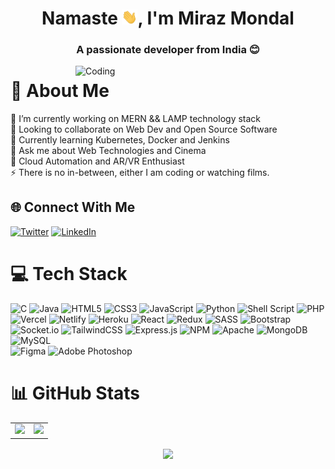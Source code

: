 <h1 align="center"> Namaste <img width="25px" src="./Assets/miraz-waveing.gif" alt="Hello Developers!">, I'm Miraz Mondal</h1>
<h3 align="center">
    A passionate developer from India 😊
</h3>


<img align="right" alt="Coding" width="400" 
src="https://camo.githubusercontent.com/40165a147c3dcea0fa1db780bb533fc5f98546ccfb9d5d05ddb2f429277f5348/68747470733a2f2f616e616c7974696373696e6469616d61672e636f6d2f77702d636f6e74656e742f75706c6f6164732f323031382f31322f646576656c6f7065722d6472696262626c652e676966">


# 💫 About Me
🔭 I’m currently working on MERN && LAMP technology stack <br> 
👯 Looking to collaborate on Web Dev and Open Source Software <br>
🌱 Currently learning Kubernetes, Docker and Jenkins <br> 
💬 Ask me about Web Technologies and Cinema <br>
:muscle: Cloud Automation and AR/VR Enthusiast <br> 
⚡ There is no in-between, either I am coding or watching films. <br> 


## 🌐 Connect With Me 
[![Twitter](https://img.shields.io/badge/Twitter-%231DA1F2.svg?logo=Twitter&logoColor=white)](https://twitter.com/mirazxmondal) 
[![LinkedIn](https://img.shields.io/badge/LinkedIn-%230077B5.svg?logo=linkedin&logoColor=white)](https://linkedin.com/in/mirazxmondal) 


# 💻 Tech Stack 
![C](https://img.shields.io/badge/c-%2300599C.svg?style=flat-square&logo=c&logoColor=white) 
![Java](https://img.shields.io/badge/java-%23ED8B00.svg?style=flat-square&logo=java&logoColor=white) 
![HTML5](https://img.shields.io/badge/html5-%23E34F26.svg?style=flat-square&logo=html5&logoColor=white)
![CSS3](https://img.shields.io/badge/css3-%231572B6.svg?style=flat-square&logo=css3&logoColor=white) 
![JavaScript](https://img.shields.io/badge/javascript-%23323330.svg?style=flat-square&logo=javascript&logoColor=%23F7DF1E) 
![Python](https://img.shields.io/badge/python-3670A0?style=flat-square&logo=python&logoColor=ffdd54) 
![Shell Script](https://img.shields.io/badge/shell_script-%23121011.svg?style=flat-square&logo=gnu-bash&logoColor=white) 
![PHP](https://img.shields.io/badge/php-%23777BB4.svg?style=flat-square&logo=php&logoColor=white) 
![Vercel](https://img.shields.io/badge/vercel-%23000000.svg?style=flat-square&logo=vercel&logoColor=white)
![Netlify](https://img.shields.io/badge/netlify-%23000000.svg?style=flat-square&logo=netlify&logoColor=#00C7B7) 
![Heroku](https://img.shields.io/badge/heroku-%23430098.svg?style=flat-square&logo=heroku&logoColor=white) 
![React](https://img.shields.io/badge/react-%2320232a.svg?style=flat-square&logo=react&logoColor=%2361DAFB) 
![Redux](https://img.shields.io/badge/redux-%23593d88.svg?style=flat-square&logo=redux&logoColor=white) 
![SASS](https://img.shields.io/badge/SASS-hotpink.svg?style=flat-square&logo=SASS&logoColor=white) 
![Bootstrap](https://img.shields.io/badge/bootstrap-%23563D7C.svg?style=flat-square&logo=bootstrap&logoColor=white) 
![Socket.io](https://img.shields.io/badge/Socket.io-black?style=flat-square&logo=socket.io&badgeColor=010101) 
![TailwindCSS](https://img.shields.io/badge/tailwindcss-%2338B2AC.svg?style=flat-square&logo=tailwind-css&logoColor=white) 
![Express.js](https://img.shields.io/badge/express.js-%23404d59.svg?style=flat-square&logo=express&logoColor=%2361DAFB) 
![NPM](https://img.shields.io/badge/NPM-%23000000.svg?style=flat-square&logo=npm&logoColor=white) 
![Apache](https://img.shields.io/badge/apache-%23D42029.svg?style=flat-square&logo=apache&logoColor=white) 
![MongoDB](https://img.shields.io/badge/MongoDB-%234ea94b.svg?style=flat-square&logo=mongodb&logoColor=white)
![MySQL](https://img.shields.io/badge/mysql-%2300f.svg?style=flat-square&logo=mysql&logoColor=white) 	
![Figma](https://img.shields.io/badge/figma-%23F24E1E.svg?style=flat-square&logo=figma&logoColor=white)
![Adobe Photoshop](https://img.shields.io/badge/adobephotoshop-%2331A8FF.svg?style=flat-square&logo=adobephotoshop&logoColor=white)

# 📊 GitHub Stats

<table>
<tr>
<td>
<img src="https://github-readme-stats.vercel.app/api?username=mirazxmondal&include_all_commits=true&count_private=true&show_icons=true&line_height=20&theme=aura"/>
<td><img src="https://github-readme-stats.vercel.app/api/top-langs?username=mirazxmondal&show_icons=true&locale=en&layout=compact&theme=aura"/>
</td>
</tr> 
</table>
<p align="center">
<img align="center" src="http://github-readme-streak-stats.herokuapp.com?user=mirazxmondal&theme=aura"/>
</p>

<!---
[![@mirazxmondal's Holopin board](https://holopin.me/mirazxmondal)](https://holopin.io/@mirazxmondal)
-->
